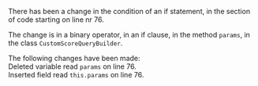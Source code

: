 There has been a change in the condition of an if statement, in the section of code starting on line nr 76.
  
The change is in a binary operator, in an if clause, in the method ```params```, in the class ```CustomScoreQueryBuilder```.
  
The following changes have been made:  
Deleted variable read ```params``` on line 76.  
Inserted field read ```this.params``` on line 76.  

